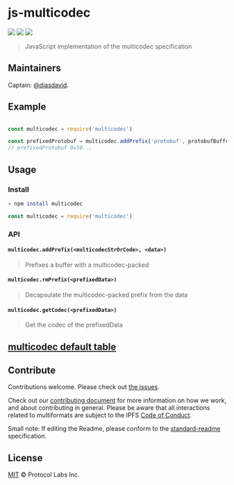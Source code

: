 # js-multicodec

[![](https://img.shields.io/badge/made%20by-Protocol%20Labs-blue.svg?style=flat-square)](http://ipn.io)
[![](https://img.shields.io/badge/project-multiformats-blue.svg?style=flat-square)](http://github.com/multiformats/multiformats)
[![](https://img.shields.io/badge/freenode-%23ipfs-blue.svg?style=flat-square)](http://webchat.freenode.net/?channels=%23ipfs)

> JavaScript implementation of the multicodec specification

## Maintainers

Captain: [@diasdavid](https://github.com/diasdavid).

## Example

```JavaScript

const multicodec = require('multicodec')

const prefixedProtobuf = multicodec.addPrefix('protobuf', protobufBuffer)
// prefixedProtobuf 0x50...
```

## Usage

### Install

```sh
> npm install multicodec
```

```JavaScript
const multicodec = require('multicodec')
```

### API

#### `multicodec.addPrefix(<multicodecStrOrCode>, <data>)`

> Prefixes a buffer with a multicodec-packed

#### `multicodec.rmPrefix(<prefixedData>)`

> Decapsulate the multicodec-packed prefix from the data

#### `multicodec.getCodec(<prefixedData>)`

> Get the codec of the prefixedData

## [multicodec default table](https://github.com/multiformats/multicodec/blob/master/multicodec.md)

## Contribute

Contributions welcome. Please check out [the issues](https://github.com/multiformats/js-multihash/issues).

Check out our [contributing document](https://github.com/multiformats/multiformats/blob/master/contributing.md) for more information on how we work, and about contributing in general. Please be aware that all interactions related to multiformats are subject to the IPFS [Code of Conduct](https://github.com/ipfs/community/blob/master/code-of-conduct.md).

Small note: If editing the Readme, please conform to the [standard-readme](https://github.com/RichardLitt/standard-readme) specification.

## License

[MIT](LICENSE) © Protocol Labs Inc.
